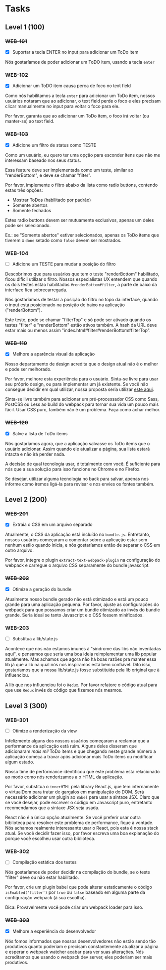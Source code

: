 # Tasks

## Level 1 (100)

### ~~WEB-101~~

- [x] Suportar a tecla ENTER no input para adicionar um ToDo item

Nós gostaríamos de poder adicionar um ToDO item, usando a tecla `enter`

### ~~WEB-102~~

- [x] Adicionar um ToDO item causa perca de foco no text field

 Como nós habilitamos a tecla `enter` para adicionar um ToDo item, nossos usuários
 notaram que ao adicionar, o text field perde o foco e eles precisam clicar manualmente no input
 para voltar o foco para ele.

 Por favor, garanta que ao adicionar um ToDo item, o foco irá voltar (ou manter-se) ao text field.

### ~~WEB-103~~

- [x] Adicione um filtro de status como TESTE

Como um usuário, eu quero ter uma opção para esconder itens que não me interessam
baseado nos seus status.

Essa feature deve ser implementada como um teste, similar ao "renderBottom",
e deve se chamar "filter".

Por favor, implemente o filtro abaixo da lista como radio buttons, contendo estas três opções:

- Mostrar ToDos (habilitado por padrão)
- Somente abertos
- Somente fechados

Estes radio buttons devem ser mutuamente exclusivos, apenas um deles pode ser selecionado.

Ex.: se "Somente abertos" estiver selecionados, apenas os ToDo items que tiverem o `done`
setado como `false` devem ser mostrados.

### WEB-104

- [ ] Adicione um TESTE para mudar a posição do filtro

Descobrimos que para usuários que tem o teste "renderBottom" habilitado, ficou difícil
utilizar o filtro. Nossos especialistas UX entendem que quando os dois testes estão
habilitados `#renderBottom#filter`, a parte de baixo da interface fica sobrecarregada.

Nós gostaríamos de testar a posição do filtro no topo da interface, quando o input
está posicionado na posição de baixo na aplicação ("renderBottom").

Este teste, pode se chamar "filterTop" e só pode ser ativado quando os testes "filter" e "renderBottom"
estão ativos também. A hash da URL deve estar mais ou menos assim "index.html#filter#renderBottom#filterTop".

### ~~WEB-110~~

- [x] Melhore a aparência visual da aplicação

Nosso departamento de design acredita que o design atual não é o melhor e pode ser melhorado.

Por favor, melhore esta experiência para o usuário. Sinta-se livre para usar seu próprio design,
ou para implementar um já existente. Se você não consegue decidir em qual utilizar, nossa proposta
seria utilizar [este aqui](https://dribbble.com/shots/2084038-Just-Do).

Sinta-se livre também para adicionar um pré-processador CSS como Sass, PostCSS ou
Less ao build do webpack para tornar sua vida um pouco mais fácil.
Usar CSS puro, também não é um problema. Faça como achar melhor.

### ~~WEB-120~~

- [x] Salve a lista de ToDo items

Nós gostaríamos agora, que a aplicação salvasse os ToDo items que o usuário adicionar.
Assim quando ele atualizar a página, sua lista estará intacta e não irá perder nada.

A decisão de qual tecnologia usar, é totalmente com você. É suficiente para nós que
a sua solução para isso funcione no Chrome e no Firefox.

Se desejar, utilizar alguma tecnologia no back para salvar, apenas nos informe como
iremos ligá-la para revisar e nos envies os fontes também.

## Level 2 (200)

### ~~WEB-201~~

- [x] Extraia o CSS em um arquivo separado

Atualmente, o CSS da aplicação está incluído no `bundle.js`.
Entretanto, nossos usuários começaram a comentar sobre a aplicação estar
sem nenhum estilo quando inicia, e nós gostaríamos então de separar o CSS em outro arquivo.

Por favor, integre o plugin `extract-text-webpack-plugin` na configuração do webpack
e carregue o arquivo CSS separamente do bundle javascript.

### ~~WEB-202~~

- [x] Otimize a geração do bundle

Atualmente nosso bundle gerado não está otimizado e está um pouco grande para uma
aplicação pequena. Por favor, ajuste as configurações do webpack para que possamos
criar um bundle otimizado ao invés do bundle grande. Seria ideal se tanto Javascript
e o CSS fossem minificados.

### WEB-203

- [ ] Substitua a lib/state.js

Acontece que nós não estamos imunes à "sindrome das libs não inventadas aqui", e
pensamos que seria uma boa ideia reimplementar uma lib popular atualmente.
Mas achamos que agora não há boas razões pra manter essa lib já que a lib na qual
nós nos inspiramos está bem confiável. Dito isso, gostaríamos que a nossa lib/state.js
fosse substituida pela lib original que à influenciou.

A lib que nos influenciou foi o `Redux`. Por favor refatore o código atual
para que use `Redux` invés do código que fizemos nós mesmos.

## Level 3 (300)

### WEB-301

- [ ] Otimize a renderização da view

Infelizmente alguns dos nossos usuários começaram a reclamar que a performance
da aplicação está ruim. Alguns deles disseram que adicionaram *mais mil* ToDo items
e que chegando neste grande número a aplicação começa a travar após adicionar mais
ToDo items ou modificar algum estado.

Nosso time de performance identificou que este problema esta relacionado ao modo
como nós renderizamos a o HTML da aplicação.

Por favor, substitua o `innerHTML` pela library React.js, que tem internamente o
virtualDom para tratar de gargalos em manipulação do DOM.
Será necessário adicionar um plugin ao `Babel` para usar a sintaxe JSX. Claro que
se você desejar, pode escrever o código em Javascript puro, entretanto recomendamos
que a sintaxe JSX seja usada.

React não é a única opção atualmente. Se você preferir usar outra biblioteca para resolver
este problema de performance, fique à vontade. Nós achamos realmente interessante
usar o React, pois esta é nossa stack atual. Se você decidir fazer isso, por favor escreva
uma boa explanação do porque você escolheu usar outra biblioteca.

### WEB-302

- [ ] Compilação estática dos testes

Nós gostaríamos de poder decidir na compilação do  bundle, se o teste "filter"
deve ou não estar habilitado.

Por favor, crie um plugin babel que pode alterar estaticamente o código `isEnabled('filter')` por
`true` ou `false` baseado em alguma parte da configuração webpack (à sua escolha).

Dica: Provavelmente você pode criar um webpack loader para isso.

### ~~WEB-303~~

- [x] Melhore a experiência do desenvolvedor

Nós fomos informados que nossos desenvolvedores não estão sendo tão produtivos quanto
poderiam e precisam constantemente atualizar a página e esperar o webpack watcher acabar
para ver suas alterações. Nós acreditamos que usando o webpack dev server, eles poderiam
ser mais produtivos.
